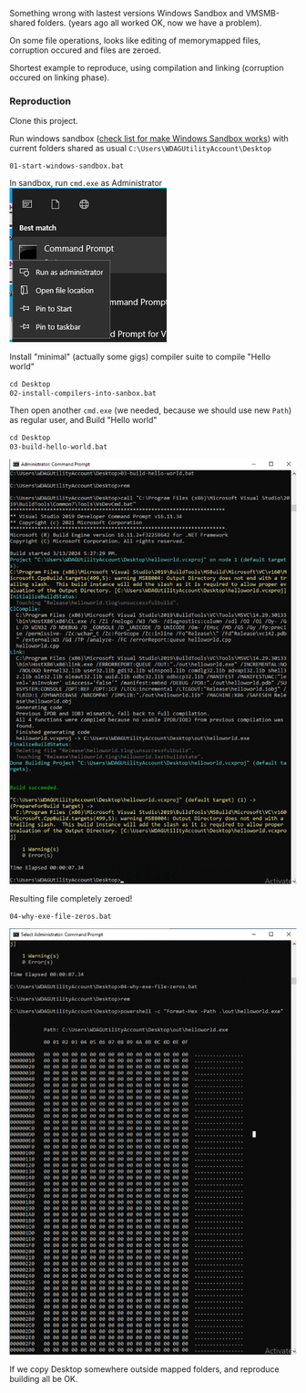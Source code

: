 ﻿Something wrong with lastest versions Windows Sandbox and VMSMB-shared folders.
(years ago all worked OK, now we have a problem).

On some file operations, looks like editing of memorymapped files, corruption occured and files are zeroed.

Shortest example to reproduce, using compilation and linking (corruption occured on linking phase).


### Reproduction 

Clone this project.

Run windows sandbox ([check list for make Windows Sandbox works](https://www.makeuseof.com/windows-sandbox-no-hypervisor-found-0xc0351000/)) with current folders shared as usual `C:\Users\WDAGUtilityAccount\Desktop`
```
01-start-windows-sandbox.bat 
```

In sandbox, run `cmd.exe` as Administrator
![](pics/20240320-172047.png)

Install "minimal" (actually some gigs) compiler suite to compile "Hello world"
```
cd Desktop
02-install-compilers-into-sanbox.bat 
```

Then open another `cmd.exe` (we needed, because we should use new `Path`) as regular user, and 
Build "Hello world"
```
cd Desktop
03-build-hello-world.bat 
```

![](pics/20240328-172831.png)


Resulting file completely zeroed!

```
04-why-exe-file-zeros.bat 
```

![](pics/20240330-173011.png)

If we copy Desktop somewhere outside mapped folders, and reproduce building
all be OK.




 
